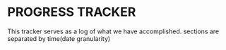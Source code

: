 # PROGRESS TRACKER
This tracker serves as a log of what we have accomplished. sections are separated by time(date granularity)

